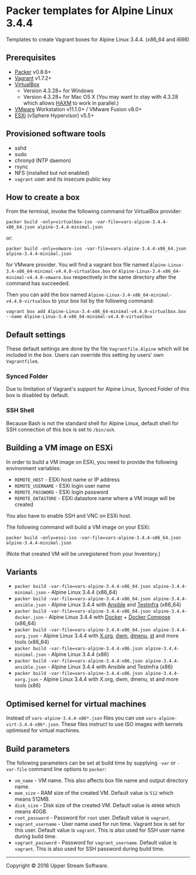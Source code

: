 # Packer templates for Alpine Linux 3.4.4

Templates to create Vagrant boxes for Alpine Linux 3.4.4. (x86_64 and i686)

## Prerequisites

* [Packer] v0.8.6+
* [Vagrant] v1.7.2+
* [VirtualBox]
	* Version 4.3.28+ for Windows
	* Version 4.3.28+ for Mac OS X (You may want to stay with 4.3.28 which allows [HAXM] to work in parallel.)
* [VMware] Workstation v11.1.0+ / VMware Fusion v8.0+
* [ESXi] (vSphere Hypervisor) v5.5+

[ESXi]: http://www.vmware.com/products/vsphere-hypervisor
        "Free VMware vSphere Hypervisor, Free Virtualization (ESXi)"
[HAXM]: https://software.intel.com/en-us/android/articles/intel-hardware-accelerated-execution-manager
        "Intel&reg; Hardware Accelerated Execution Manager"
[Packer]: https://www.packer.io/ "Packer by HashiCorp"
[Vagrant]: https://www.vagrantup.com/ "Vagrant"
[VirtualBox]: https://www.virtualbox.org/ "Oracle VM VirtualBox"
[VMware]: http://www.vmware.com/ "VMware Virtualization for Desktop &amp; Server, Application, Public &amp; Hybrid Clouds"

## Provisioned software tools

* sshd
* sudo
* chronyd (NTP daemon)
* rsync
* NFS (installed but not enabled)
* `vagrant` user and its insecure public key

## How to create a box

From the terminal, invoke the following command for VirtualBox provider:

	packer build -only=virtualbox-iso -var-file=vars-alpine-3.4.4-x86_64.json alpine-3.4.4-minimal.json

or:

	packer build -only=vmware-iso -var-file=vars-alpine-3.4.4-x86_64.json alpine-3.4.4-minimal.json

for VMware provider.
You will find a vagrant box file named `Alpine-Linux-3.4-x86_64-minimal-v4.4.0-virtualbox.box` or
`Alpine-Linux-3.4-x86_64-minimal-v4.4.0-vmware.box` respectively in the same directory after the command has succeeded.

Then you can add the box named `Alpine-Linux-3.4-x86_64-minimal-v4.4.0-virtualbox` to your box list
by the following command:

	vagrant box add Alpine-Linux-3.4-x86_64-minimal-v4.4.0-virtualbox.box --name Alpine-Linux-3.4-x86_64-minimal-v4.4.0-virtualbox

## Default settings

These default settings are done by the file `Vagrantfile.Alpine` which will be included in the box.
Users can override this setting by users' own `Vagrantfile`s.

### Synced Folder

Due to limitation of Vagrant's support for Alpine Linux, Synced Folder of this box is disabled by default.

### SSH Shell

Because Bash is not the standard shell for Alpine Linux, default shell for SSH connection of this box
is set to `/bin/ash`.

## Building a VM image on ESXi

In order to build a VM image on ESXi, you need to provide the following environment variables:

* `REMOTE_HOST` - ESXi host name or IP address
* `REMOTE_USERNAME` - ESXi login user name
* `REMOTE_PASSWORD` - ESXi login password
* `REMOTE_DATASTORE` - ESXi datastore name where a VM image will be created

You also have to enable SSH and VNC on ESXi host.

The following command will build a VM image on your ESXi:

    packer build -only=esxi-iso -var-file=vars-alpine-3.4.4-x86_64.json alpine-3.4.4-minimal.json

(Note that created VM will be unregistered from your Inventory.)

## Variants

* `packer build -var-file=vars-alpine-3.4.4-x86_64.json alpine-3.4.4-minimal.json` - Alpine Linux 3.4.4 (x86_64)
* `packer build -var-file=vars-alpine-3.4.4-x86_64.json alpine-3.4.4-ansible.json` - Alpine Linux 3.4.4 with [Ansible] and [Testinfra] (x86_64)
* `packer build -var-file=vars-alpine-3.4.4-x86_64.json alpine-3.4.4-docker.json` - Alpine Linux 3.4.4 with [Docker] + [Docker Compose] (x86_64)
* `packer build -var-file=vars-alpine-3.4.4-x86_64.json alpine-3.4.4-xorg.json` - Alpine Linux 3.4.4 with [X.org], [dwm], [dmenu], [st] and more tools (x86_64)
* `packer build -var-file=vars-alpine-3.4.4-x86.json alpine-3.4.4-minimal.json` - Alpine Linux 3.4.4 (x86)
* `packer build -var-file=vars-alpine-3.4.4-x86.json alpine-3.4.4-ansible.json` - Alpine Linux 3.4.4 with Ansible and Testinfra (x86)
* `packer build -var-file=vars-alpine-3.4.4-x86.json alpine-3.4.4-xorg.json` - Alpine Linux 3.4.4 with X.org, dwm, dmenu, st and more tools (x86)

[Ansible]: https://www.ansible.com/ "Ansible is Simple IT Automation"
[dmenu]: http://tools.suckless.org/dmenu/ "dmenu | suckless.org tools"
[Docker]: https://www.docker.com/ "Docker - Build, Ship and Run Any App, Anywhere"
[Docker Compose]: https://docs.docker.com/compose/ "Docker Compose - Docker Documentation"
[dwm]: http://dwm.suckless.org/ "suckless.org dwm - dynamic window manager"
[st]: http://st.suckless.org/ "suckless.org st - simple terminal"
[Testinfra]: https://testinfra.readthedocs.io/en/latest/ "Testinfra test your infrastructure &mdash; testinfra 1.4.2 documentation"
[X.org]: https://www.x.org/wiki/ "X.Org"

## Optimised kernel for virtual machines

Instead of `vars-alpine-3.4.4-x86*.json` files you can use `vars-alpine-virt-3.4.4-x86*.json`.
These files instruct to use ISO images with kernels optimised for virtual machines. 

## Build parameters

The following parameters can be set at build time by supplying `-var` or `-var-file` command line options to `packer`:

* `vm_name` - VM name.  This also affects box file name and output directory name.
* `mem_size` - RAM size of the created VM.  Default value is `512` which means 512MB.
* `disk_size` - Disk size of the created VM.  Default value is `40960` which means 40GB.
* `root_password` - Password for `root` user.  Default value is `vagrant`.
* `vagrant_username` - User name used for run time.  Vagrant box is set for this user.  Default value is `vagrant`.
  This is also used for SSH user name during build time.
* `vagrant_password` - Password for `vagrant_username`.  Default value is `vagrant`.
  This is also used for SSH password during build time.

- - -

Copyright &copy; 2016 Upper Stream Software.
